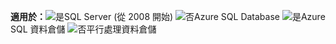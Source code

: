<Token>**適用於：**![是](media/yes.png)SQL Server (從 2008 開始) ![否](media/no.png)Azure SQL Database ![是](media/yes.png)Azure SQL 資料倉儲 ![否](media/no.png)平行處理資料倉儲</Token>

